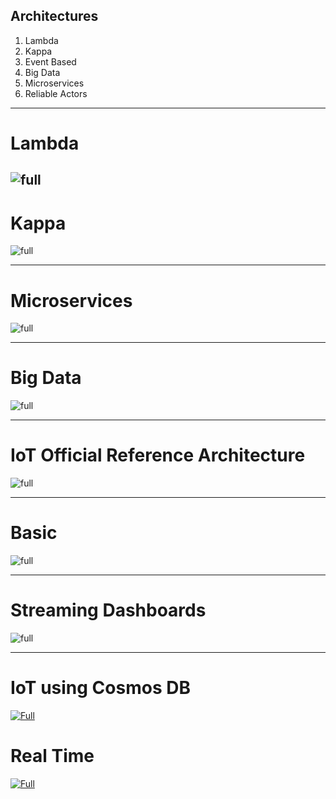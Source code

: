 ## Architectures
 1. Lambda
 1. Kappa
 1. Event Based
 1. Big Data
 1. Microservices
 1. Reliable Actors
   
---
# Lambda
![full](https://microshak.github.io/MicroNotes/Images/IoTRef/Lambda.png)
---
# Kappa
![full](https://microshak.github.io/MicroNotes/Images/IoTRef/Kappa.png)

---

# Microservices
![full](https://microshak.github.io/MicroNotes/Images/IoTRef/Microservice_Architecture.png)

---

# Big Data
![full](https://microshak.github.io/MicroNotes/Images/IoTRef/Kafka.png)


---
# IoT Official Reference Architecture
![full](https://microshak.github.io/MicroNotes/Images/IoTRef/OfficialReferenceArchitecture.png)

---
# Basic
![full](https://microshak.github.io/MicroNotes/Images/IoTRef/Basic.png)

---
# Streaming Dashboards
![full](https://microshak.github.io/MicroNotes/Images/IoTRef/StreamingDashboards.png)

---
# IoT using Cosmos DB
[![Full](https://microshak.github.io/MicroNotes/Images/IoTRef/IoTCosmos.png)](https://azure.microsoft.com/en-us/solutions/architecture/iot-using-cosmos-db/)



# Real Time

[![Full](https://microshak.github.io/MicroNotes/Images/IoTRef/RealTime.png)](https://azure.microsoft.com/en-us/solutions/architecture/real-time-analytics/)



